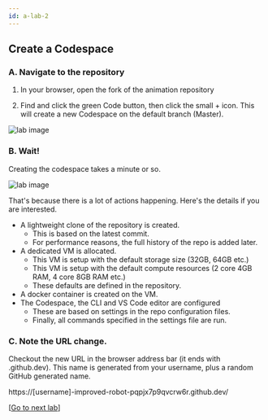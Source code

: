 ```yaml
---
id: a-lab-2
---
```


## Create a Codespace

### A. Navigate to the repository

1. In your browser, open the fork of the animation repository

2. Find and click the green Code button, then click the small + icon.  This will create a new Codespace on the default branch (Master).

<img src='/assets/img/a-lab-01-01.png' alt="lab image" class="img-lab" >

### B. Wait! 

Creating the codespace takes a minute or so. 
	
<img src='/assets/img/a-lab-01-02.png' alt="lab image" class="img-lab" >
	
That's because there is a lot of actions happening. Here's the details if you are interested.


* A lightweight clone of the repository is created. 
  * This is based on the latest commit.
  * For performance reasons, the full history of the repo is added later.
* A dedicated VM is allocated.
  * This VM is setup with the default storage size (32GB, 64GB etc.)
  * This VM is setup with the default compute resources (2 core 4GB RAM, 4 core 8GB RAM etc.)
   * These defaults are defined in the repository.
* A docker container is created on the VM. 
* The Codespace, the CLI and VS Code editor are configured
  * These are based on settings in the repo configuration files.
  * Finally, all commands specified in the settings file are run. 
  


### C. Note the URL change. 

Checkout the new URL in the browser address bar (it ends with .github.dev). This name is generated from your username, plus a random GitHub generated name.  

https://[username]-improved-robot-pqpjx7p9qvcrw6r.github.dev/

[<a href="/walt/lab-3.html">Go to next lab</a>]
